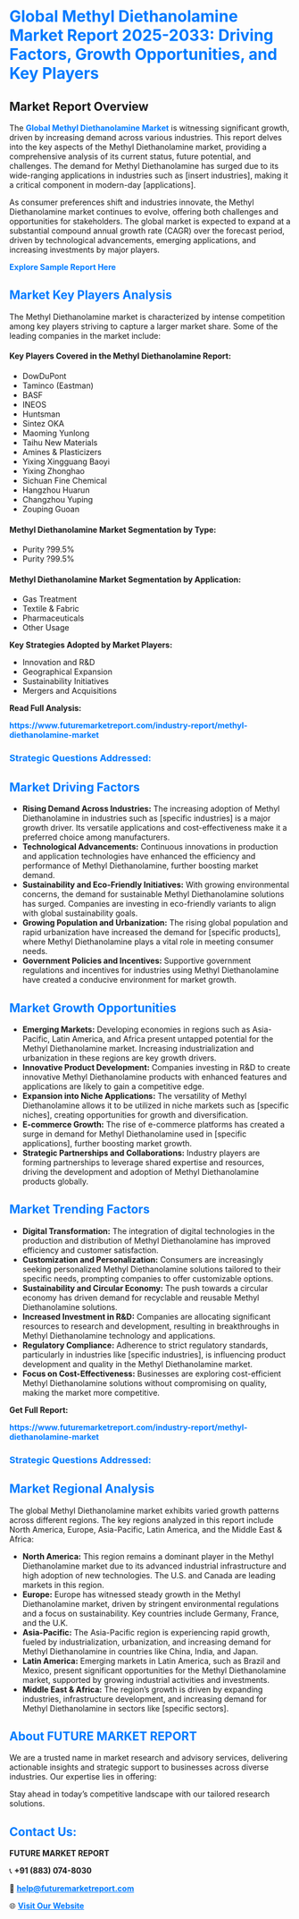 <h1 style="color: #007BFF;">Global Methyl Diethanolamine Market Report 2025-2033: Driving Factors, Growth Opportunities, and Key Players</h1>

<section id="overview">
<h2>Market Report Overview</h2>
<p>The <a href="https://www.futuremarketreport.com/industry-report/methyl-diethanolamine-market" style="color: #007BFF; text-decoration: none;"><strong>Global Methyl Diethanolamine Market</strong></a> is witnessing significant growth, driven by increasing demand across various industries. This report delves into the key aspects of the Methyl Diethanolamine market, providing a comprehensive analysis of its current status, future potential, and challenges. The demand for Methyl Diethanolamine has surged due to its wide-ranging applications in industries such as [insert industries], making it a critical component in modern-day [applications].</p>
<p>As consumer preferences shift and industries innovate, the Methyl Diethanolamine market continues to evolve, offering both challenges and opportunities for stakeholders. The global market is expected to expand at a substantial compound annual growth rate (CAGR) over the forecast period, driven by technological advancements, emerging applications, and increasing investments by major players.</p>
</section>

<section id="overview">
<p><a href="https://www.futuremarketreport.com/request-sample/reportId=26626" style="color: #007BFF; text-decoration: none;"><strong>Explore Sample Report Here</strong></a></p>
</section>

<section id="key-players">
<h2 style="color: #007BFF;">Market Key Players Analysis</h2>
<p>The Methyl Diethanolamine market is characterized by intense competition among key players striving to capture a larger market share. Some of the leading companies in the market include:</p>
<h4>Key Players Covered in the Methyl Diethanolamine Report:</h4>
<ul><li>DowDuPont</li><li>Taminco (Eastman)</li><li>BASF</li><li>INEOS</li><li>Huntsman</li><li>Sintez OKA</li><li>Maoming Yunlong</li><li>Taihu New Materials</li><li>Amines &amp; Plasticizers</li><li>Yixing Xingguang Baoyi</li><li>Yixing Zhonghao</li><li>Sichuan Fine Chemical</li><li>Hangzhou Huarun</li><li>Changzhou Yuping</li><li>Zouping Guoan</li></ul>
<h4>Methyl Diethanolamine Market Segmentation by Type:</h4>
<ul><li>Purity ?99.5%</li><li>Purity ?99.5%</li></ul>

<h4>Methyl Diethanolamine Market Segmentation by Application:</h4>
<ul><li>Gas Treatment</li><li>Textile &amp; Fabric</li><li>Pharmaceuticals</li><li>Other Usage</li></ul>
<p><strong>Key Strategies Adopted by Market Players:</strong></p>
<ul>
<li>Innovation and R&D</li>
<li>Geographical Expansion</li>
<li>Sustainability Initiatives</li>
<li>Mergers and Acquisitions</li>
</ul>
</section>

<section>
<p><strong>Read Full Analysis: </strong></p><a href="https://www.futuremarketreport.com/industry-report/methyl-diethanolamine-market" style="color: #007BFF; text-decoration: none;"><strong>https://www.futuremarketreport.com/industry-report/methyl-diethanolamine-market</strong></a>
<h3 style="color: #007BFF;">Strategic Questions Addressed:</h3>
</section>

<section id="driving-factors">
<h2 style="color: #007BFF;">Market Driving Factors</h2>
<ul>
<li><strong>Rising Demand Across Industries:</strong> The increasing adoption of Methyl Diethanolamine in industries such as [specific industries] is a major growth driver. Its versatile applications and cost-effectiveness make it a preferred choice among manufacturers.</li>
<li><strong>Technological Advancements:</strong> Continuous innovations in production and application technologies have enhanced the efficiency and performance of Methyl Diethanolamine, further boosting market demand.</li>
<li><strong>Sustainability and Eco-Friendly Initiatives:</strong> With growing environmental concerns, the demand for sustainable Methyl Diethanolamine solutions has surged. Companies are investing in eco-friendly variants to align with global sustainability goals.</li>
<li><strong>Growing Population and Urbanization:</strong> The rising global population and rapid urbanization have increased the demand for [specific products], where Methyl Diethanolamine plays a vital role in meeting consumer needs.</li>
<li><strong>Government Policies and Incentives:</strong> Supportive government regulations and incentives for industries using Methyl Diethanolamine have created a conducive environment for market growth.</li>
</ul>
</section>

<section id="growth-opportunities">
<h2 style="color: #007BFF;">Market Growth Opportunities</h2>
<ul>
<li><strong>Emerging Markets:</strong> Developing economies in regions such as Asia-Pacific, Latin America, and Africa present untapped potential for the Methyl Diethanolamine market. Increasing industrialization and urbanization in these regions are key growth drivers.</li>
<li><strong>Innovative Product Development:</strong> Companies investing in R&D to create innovative Methyl Diethanolamine products with enhanced features and applications are likely to gain a competitive edge.</li>
<li><strong>Expansion into Niche Applications:</strong> The versatility of Methyl Diethanolamine allows it to be utilized in niche markets such as [specific niches], creating opportunities for growth and diversification.</li>
<li><strong>E-commerce Growth:</strong> The rise of e-commerce platforms has created a surge in demand for Methyl Diethanolamine used in [specific applications], further boosting market growth.</li>
<li><strong>Strategic Partnerships and Collaborations:</strong> Industry players are forming partnerships to leverage shared expertise and resources, driving the development and adoption of Methyl Diethanolamine products globally.</li>
</ul>
</section>

<section id="trending-factors">
<h2 style="color: #007BFF;">Market Trending Factors</h2>
<ul>
<li><strong>Digital Transformation:</strong> The integration of digital technologies in the production and distribution of Methyl Diethanolamine has improved efficiency and customer satisfaction.</li>
<li><strong>Customization and Personalization:</strong> Consumers are increasingly seeking personalized Methyl Diethanolamine solutions tailored to their specific needs, prompting companies to offer customizable options.</li>
<li><strong>Sustainability and Circular Economy:</strong> The push towards a circular economy has driven demand for recyclable and reusable Methyl Diethanolamine solutions.</li>
<li><strong>Increased Investment in R&D:</strong> Companies are allocating significant resources to research and development, resulting in breakthroughs in Methyl Diethanolamine technology and applications.</li>
<li><strong>Regulatory Compliance:</strong> Adherence to strict regulatory standards, particularly in industries like [specific industries], is influencing product development and quality in the Methyl Diethanolamine market.</li>
<li><strong>Focus on Cost-Effectiveness:</strong> Businesses are exploring cost-efficient Methyl Diethanolamine solutions without compromising on quality, making the market more competitive.</li>
</ul>
</section>

<section>
<p><strong>Get Full Report: </strong></p><a href="https://www.futuremarketreport.com/industry-report/methyl-diethanolamine-market" style="color: #007BFF; text-decoration: none;"><strong>https://www.futuremarketreport.com/industry-report/methyl-diethanolamine-market</strong></a>
<h3 style="color: #007BFF;">Strategic Questions Addressed:</h3>
</section>


<section id="regional-analysis">
<h2 style="color: #007BFF;">Market Regional Analysis</h2>
<p>The global Methyl Diethanolamine market exhibits varied growth patterns across different regions. The key regions analyzed in this report include North America, Europe, Asia-Pacific, Latin America, and the Middle East & Africa:</p>
<ul>
<li><strong>North America:</strong> This region remains a dominant player in the Methyl Diethanolamine market due to its advanced industrial infrastructure and high adoption of new technologies. The U.S. and Canada are leading markets in this region.</li>
<li><strong>Europe:</strong> Europe has witnessed steady growth in the Methyl Diethanolamine market, driven by stringent environmental regulations and a focus on sustainability. Key countries include Germany, France, and the U.K.</li>
<li><strong>Asia-Pacific:</strong> The Asia-Pacific region is experiencing rapid growth, fueled by industrialization, urbanization, and increasing demand for Methyl Diethanolamine in countries like China, India, and Japan.</li>
<li><strong>Latin America:</strong> Emerging markets in Latin America, such as Brazil and Mexico, present significant opportunities for the Methyl Diethanolamine market, supported by growing industrial activities and investments.</li>
<li><strong>Middle East & Africa:</strong> The region’s growth is driven by expanding industries, infrastructure development, and increasing demand for Methyl Diethanolamine in sectors like [specific sectors].</li>
</ul>
</section>

<footer>
<h2 style="color: #007BFF;">About FUTURE MARKET REPORT</h2>
<p>We are a trusted name in market research and advisory services, delivering actionable insights and strategic support to businesses across diverse industries. Our expertise lies in offering:</p>

<p>Stay ahead in today’s competitive landscape with our tailored research solutions.</p>

<h2 style="color: #007BFF;">Contact Us:</h2>
<p><strong>FUTURE MARKET REPORT</strong></p>
<p>📞 <strong>+91 (883) 074-8030</strong></p>
<p>📧 <strong><a href="mailto:help@futuremarketreport.com" style="color: #007BFF;">help@futuremarketreport.com</a></strong></p>
<p>🌐 <strong><a href="https://www.futuremarketreport.com/" style="color: #007BFF;">Visit Our Website</a></strong></p>
</footer>